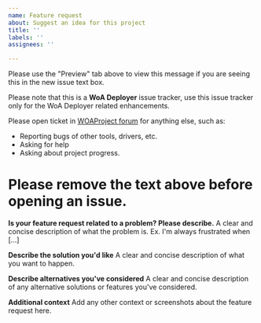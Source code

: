 ```yaml
---
name: Feature request
about: Suggest an idea for this project
title: ''
labels: ''
assignees: ''

---
```


Please use the "Preview" tab above to view this message if you are seeing this in the new issue text box.

Please note that this is a **WoA Deployer** issue tracker, use this issue tracker only for the WoA Deployer related enhancements.

Please open ticket in [WOAProject forum](https://www.woaproject.net/viewforum.php?f=17) for anything else, such as:

- Reporting bugs of other tools, drivers, etc.
- Asking for help
- Asking about project progress.

# Please remove the text above before opening an issue.

**Is your feature request related to a problem? Please describe.**
A clear and concise description of what the problem is. Ex. I'm always frustrated when [...]

**Describe the solution you'd like**
A clear and concise description of what you want to happen.

**Describe alternatives you've considered**
A clear and concise description of any alternative solutions or features you've considered.

**Additional context**
Add any other context or screenshots about the feature request here.
